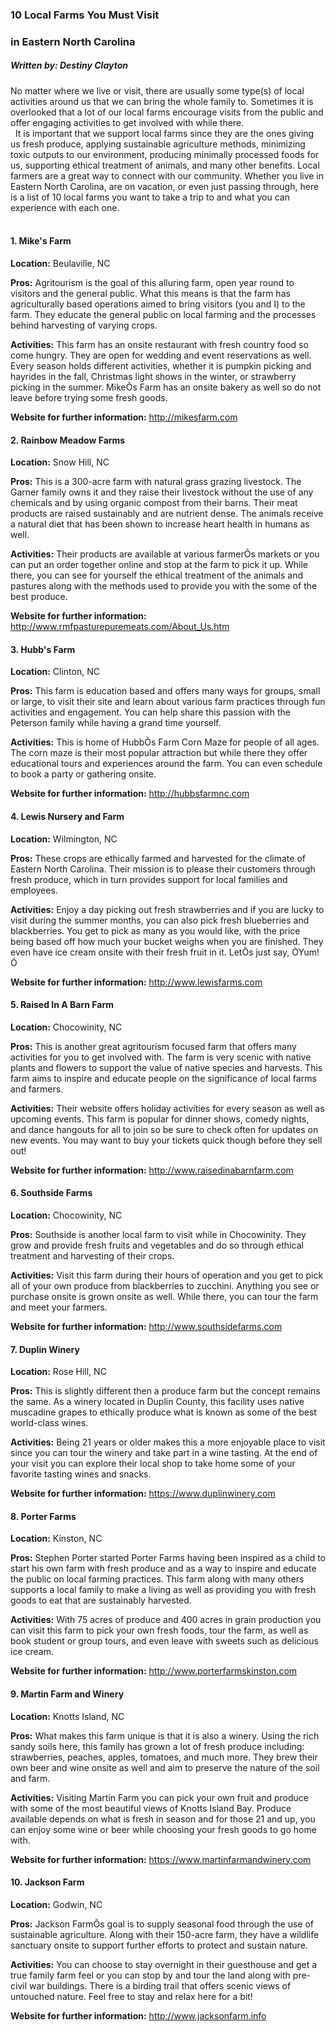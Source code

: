 ### 10 Local Farms You Must Visit 
### in Eastern North Carolina 
##### Written by: Destiny Clayton  

No matter where we live or visit, there are usually some type(s) of local activities around us that we can bring the whole family to. Sometimes it is overlooked that a lot of our local farms encourage visits from the public and offer engaging activities to get involved with while there.  
 &nbsp;
It is important that we support local farms since they are the ones giving us fresh produce, applying sustainable agriculture methods, minimizing toxic outputs to our environment, producing minimally processed foods for us, supporting ethical treatment of animals, and many other benefits. Local farmers are a great way to connect with our community. Whether you live in Eastern North Carolina, are on vacation, or even just passing through, here is a list of 10 local farms you want to take a trip to and what you can experience with each one.  
&nbsp;
#### 1. Mike's Farm 
**Location:** Beulaville, NC

**Pros:** Agritourism is the goal of this alluring farm, open year round to visitors and the general public. What this means is that the farm has agriculturally based operations aimed to bring visitors (you and I) to the farm. They educate the general public on local farming and the processes behind harvesting of varying crops. 

**Activities:** This farm has an onsite restaurant with fresh country food so come hungry. They are open for wedding and event reservations as well. Every season holds different activities, whether it is pumpkin picking and hayrides in the fall, Christmas light shows in the winter, or strawberry picking in the summer. MikeÕs Farm has an onsite bakery as well so do not leave before trying some fresh goods. 

**Website for further information:**
http://mikesfarm.com

#### 2. Rainbow Meadow Farms 
**Location:** Snow Hill, NC

**Pros:** This is a 300-acre farm with natural grass grazing livestock. The Garner family owns it and they raise their livestock without the use of any chemicals and by using organic compost from their barns. Their meat products are raised sustainably and are nutrient dense. The animals receive a natural diet that has been shown to increase heart health in humans as well. 

**Activities:** Their products are available at various farmerÕs markets or you can put an order together online and stop at the farm to pick it up. While there, you can see for yourself the ethical treatment of the animals and pastures along with the methods used to provide you with the some of the best produce. 

**Website for further information:**
http://www.rmfpasturepuremeats.com/About_Us.htm

#### 3. Hubb's Farm 
**Location:** Clinton, NC

**Pros:** This farm is education based and offers many ways for groups, small or large, to visit their site and learn about various farm practices through fun activities and engagement. You can help share this passion with the Peterson family while having a grand time yourself.

**Activities:** This is home of HubbÕs Farm Corn Maze for people of all ages. The corn maze is their most popular attraction but while there they offer educational tours and experiences around the farm. You can even schedule to book a party or gathering onsite.

**Website for further information:** 
http://hubbsfarmnc.com

#### 4. Lewis Nursery and Farm
**Location:** Wilmington, NC

**Pros:** These crops are ethically farmed and harvested for the climate of Eastern North Carolina. Their mission is to please their customers through fresh produce, which in turn provides support for local families and employees. 

**Activities:** Enjoy a day picking out fresh strawberries and if you are lucky to visit during the summer months, you can also pick fresh blueberries and blackberries. You get to pick as many as you would like, with the price being based off how much your bucket weighs when you are finished. They even have ice cream onsite with their fresh fruit in it. LetÕs just say, ÒYum!Ó

**Website for further information:**
http://www.lewisfarms.com

#### 5. Raised In A Barn Farm 
**Location:** Chocowinity, NC

**Pros:** This is another great agritourism focused farm that offers many activities for you to get involved with. The farm is very scenic with native plants and flowers to support the value of native species and harvests. This farm aims to inspire and educate people on the significance of local farms and farmers.

**Activities:** Their website offers holiday activities for every season as well as upcoming events. This farm is popular for dinner shows, comedy nights, and dance hangouts for all to join so be sure to check often for updates on new events. You may want to buy your tickets quick though before they sell out!

**Website for further information:** 
http://www.raisedinabarnfarm.com

#### 6. Southside Farms 
**Location:** Chocowinity, NC

**Pros:** Southside is another local farm to visit while in Chocowinity. They grow and provide fresh fruits and vegetables and do so through ethical treatment and harvesting of their crops. 

**Activities:** Visit this farm during their hours of operation and you get to pick all of your own produce from blackberries to zucchini. Anything you see or purchase onsite is grown onsite as well. While there, you can tour the farm and meet your farmers. 

**Website for further information:** 
http://www.southsidefarms.com

#### 7. Duplin Winery 
**Location:** Rose Hill, NC

**Pros:** This is slightly different then a produce farm but the concept remains the same. As a winery located in Duplin County, this facility uses native muscadine grapes to ethically produce what is known as some of the best world-class wines.

**Activities:** Being 21 years or older makes this a more enjoyable place to visit since you can tour the winery and take part in a wine tasting. At the end of your visit you can explore their local shop to take home some of your favorite tasting wines and snacks. 

**Website for further information:** 
https://www.duplinwinery.com

#### 8. Porter Farms 
**Location:** Kinston, NC

**Pros:** Stephen Porter started Porter Farms having been inspired as a child to start his own farm with fresh produce and as a way to inspire and educate the public on local farming practices. This farm along with many others supports a local family to make a living as well as providing you with fresh goods to eat that are sustainably harvested. 

**Activities:** With 75 acres of produce and 400 acres in grain production you can visit this farm to pick your own fresh foods, tour the farm, as well as book student or group tours, and even leave with sweets such as delicious ice cream. 

**Website for further information:** 
http://www.porterfarmskinston.com

#### 9. Martin Farm and Winery 
**Location:** Knotts Island, NC

**Pros:** What makes this farm unique is that it is also a winery. Using the rich sandy soils here, this family has grown a lot of fresh produce including: strawberries, peaches, apples, tomatoes, and much more. They brew their own beer and wine onsite as well and aim to preserve the nature of the soil and farm. 

**Activities:** Visiting Martin Farm you can pick your own fruit and produce with some of the most beautiful views of Knotts Island Bay. Produce available depends on what is fresh in season and for those 21 and up, you can enjoy some wine or beer while choosing your fresh goods to go home with. 

**Website for further information:** 
https://www.martinfarmandwinery.com

#### 10. Jackson Farm
**Location:** Godwin, NC

**Pros:** Jackson FarmÕs goal is to supply seasonal food through the use of sustainable agriculture. Along with their 150-acre farm, they have a wildlife sanctuary onsite to support further efforts to protect and sustain nature. 

**Activities:** You can choose to stay overnight in their guesthouse and get a true family farm feel or you can stop by and tour the land along with pre-civil war buildings. There is a birding trail that offers scenic views of untouched nature. Feel free to stay and relax here for a bit!

**Website for further information:** 
http://www.jacksonfarm.info
